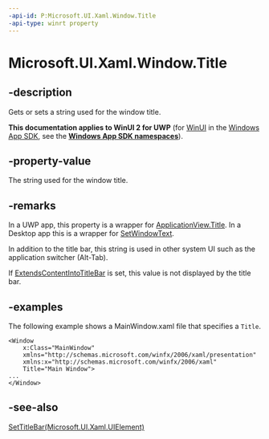 ```yaml
---
-api-id: P:Microsoft.UI.Xaml.Window.Title
-api-type: winrt property
---
```


# Microsoft.UI.Xaml.Window.Title

<!--
public string Title { get; set; }
-->

## -description

Gets or sets a string used for the window title.

**This documentation applies to WinUI 2 for UWP** (for [WinUI](/windows/apps/winui/winui3/) in the [Windows App SDK](/windows/apps/windows-app-sdk/), see the **[Windows App SDK namespaces](/windows/windows-app-sdk/api/winrt/)**).

## -property-value

The string used for the window title.

## -remarks

In a UWP app, this property is a wrapper for [ApplicationView.Title](/uwp/api/windows.ui.viewmanagement.applicationview.title). In a Desktop app this is a wrapper for [SetWindowText](/windows/win32/api/winuser/nf-winuser-setwindowtextw).

In addition to the title bar, this string is used in other system UI such as the application switcher (Alt-Tab).

If [ExtendsContentIntoTitleBar](window_extendscontentintotitlebar.md) is set, this value is not displayed by the title bar.

## -examples

The following example shows a MainWindow.xaml file that specifies a `Title`.

```xaml
<Window 
    x:Class="MainWindow"
    xmlns="http://schemas.microsoft.com/winfx/2006/xaml/presentation"
    xmlns:x="http://schemas.microsoft.com/winfx/2006/xaml"
    Title="Main Window">
...    
</Window>
```

## -see-also

[SetTitleBar(Microsoft.UI.Xaml.UIElement)](window_settitlebar_1494775390.md)

